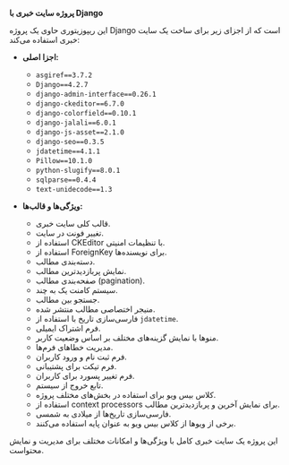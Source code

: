 **پروژه سایت خبری با Django**

این ریپوزیتوری حاوی یک پروژه Django است که از اجزای زیر برای ساخت یک سایت خبری استفاده می‌کند:

- **اجزا اصلی:**
  - `asgiref==3.7.2`
  - `Django==4.2.7`
  - `django-admin-interface==0.26.1`
  - `django-ckeditor==6.7.0`
  - `django-colorfield==0.10.1`
  - `django-jalali==6.0.1`
  - `django-js-asset==2.1.0`
  - `django-seo==0.3.5`
  - `jdatetime==4.1.1`
  - `Pillow==10.1.0`
  - `python-slugify==8.0.1`
  - `sqlparse==0.4.4`
  - `text-unidecode==1.3`

- **ویژگی‌ها و قالب‌ها:**
  - قالب کلی سایت خبری.
  - تغییر فونت در سایت.
  - استفاده از CKEditor با تنظیمات امنیتی.
  - استفاده از ForeignKey برای نویسنده‌ها.
  - دسته‌بندی مطالب.
  - نمایش پربازدیدترین مطالب.
  - صفحه‌بندی مطالب (pagination).
  - سیستم کامنت یک به چند.
  - جستجو بین مطالب.
  - منیجر اختصاصی مطالب منتشر شده.
  - فارسی‌سازی تاریخ با استفاده از `jdatetime`.
  - فرم اشتراک ایمیلی.
  - منوها با نمایش گزینه‌های مختلف بر اساس وضعیت کاربر.
  - مدیریت خطاهای فرم‌ها.
  - فرم ثبت نام و ورود کاربران.
  - فرم تیکت برای پشتیبانی.
  - فرم تغییر پسورد برای کاربران.
  - تابع خروج از سیستم.
  - کلاس بیس ویو برای استفاده در بخش‌های مختلف پروژه.
  - استفاده از context processors برای نمایش آخرین و پربازدیدترین مطالب.
  - فارسی‌سازی تاریخ‌ها از میلادی به شمسی.
  - برخی از ویوها از کلاس بیس ویو به عنوان پایه استفاده می‌کنند.

این پروژه یک سایت خبری کامل با ویژگی‌ها و امکانات مختلف برای مدیریت و نمایش محتواست.
